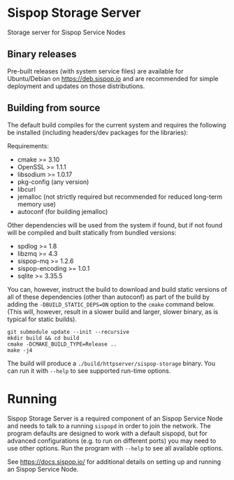 # Sispop Storage Server

Storage server for Sispop Service Nodes

## Binary releases

Pre-built releases (with system service files) are available for Ubuntu/Debian on
https://deb.sispop.io and are recommended for simple deployment and updates on those distributions.

## Building from source

The default build compiles for the current system and requires the following be installed (including
headers/dev packages for the libraries):

Requirements:
* cmake >= 3.10
* OpenSSL >= 1.1.1
* libsodium >= 1.0.17
* pkg-config (any version)
* libcurl
* jemalloc (not strictly required but recommended for reduced long-term memory use)
* autoconf (for building jemalloc)

Other dependencies will be used from the system if found, but if not found will be compiled and
built statically from bundled versions:
* spdlog >= 1.8
* libzmq >= 4.3
* sispop-mq >= 1.2.6
* sispop-encoding >= 1.0.1
* sqlite >= 3.35.5

You can, however, instruct the build to download and build static versions of all of these
dependencies (other than autoconf) as part of the build by adding the `-DBUILD_STATIC_DEPS=ON`
option to the `cmake` command below.  (This will, however, result in a slower build and larger,
slower binary, as is typical for static builds).

```
git submodule update --init --recursive
mkdir build && cd build
cmake -DCMAKE_BUILD_TYPE=Release ..
make -j4
```

The build will produce a `./build/httpserver/sispop-storage` binary.  You can run it with `--help` to
see supported run-time options.

# Running

Sispop Storage Server is a required component of an Sispop Service Node and needs to talk to a running
`sispopd` in order to join the network.  The program defaults are designed to work with a default
sispopd, but for advanced configurations (e.g. to run on different ports) you may need to use other
options.  Run the program with `--help` to see all available options.

See https://docs.sispop.io/ for additional details on setting up and running an Sispop Service Node.
